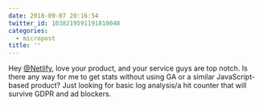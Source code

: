 ```yaml
---
date: 2018-09-07 20:16:54
twitter_id: 1038219591191810048
categories:
  - micropost
title: ''
---
```


Hey [@Netlify](https://twitter.com/Netlify), love your product, and your service guys are top notch. Is there any way for me to get stats without using GA or a similar JavaScript-based product? Just looking for basic log analysis/a hit counter that will survive GDPR and ad blockers.
